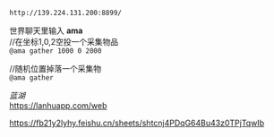 ﻿`http://139.224.131.200:8899/`

世界聊天里输入 
**ama**  
//在坐标1,0,2空投一个采集物品  
`@ama gather 1000 0 2000`

//随机位置掉落一个采集物  
`@ama gather`

*蓝湖*  
https://lanhuapp.com/web

https://fb21y2lyhy.feishu.cn/sheets/shtcnj4PDqG64Bu43z0TPjTqwIb